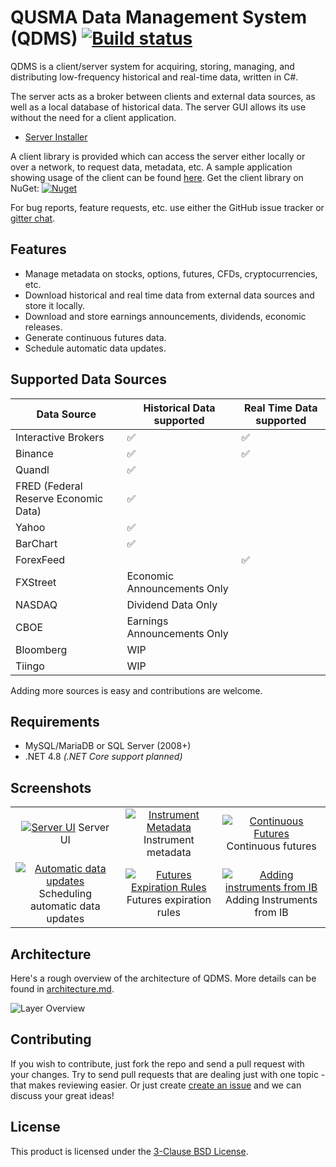 QUSMA Data Management System (QDMS) [![Build status](https://ci.appveyor.com/api/projects/status/303iq159kj0giugu?svg=true)](https://ci.appveyor.com/project/qusma/qdms)
===================================

QDMS is a client/server system for acquiring, storing, managing, and distributing low-frequency historical and real-time data, written in C#. 

The server acts as a broker between clients and external data sources, as well as a local database of historical data. The server GUI allows its use without the need for a client application.

* [Server Installer](http://qusma.com/QDMS/setup.exe)

A client library is provided which can access the server either locally or over a network, to request data, metadata, etc. A sample application showing usage of the client can be found [here](https://github.com/qusma/qdms/blob/master/SampleApp/Program.cs). Get the client library on NuGet: [![Nuget](https://img.shields.io/nuget/v/QDMSClient)](https://www.nuget.org/packages/QDMSClient/)

For bug reports, feature requests, etc. use either the GitHub issue tracker or [gitter chat](https://gitter.im/qusma/community).


Features
--------
* Manage metadata on stocks, options, futures, CFDs, cryptocurrencies, etc.
* Download historical and real time data from external data sources and store it locally.
* Download and store earnings announcements, dividends, economic releases.
* Generate continuous futures data.
* Schedule automatic data updates.


Supported Data Sources
----------------------

| Data Source                           | Historical Data supported | Real Time Data supported |
|-------------------------------------- | ------------------------- | ------------------------ |
| Interactive Brokers                   | :white_check_mark:   		| :white_check_mark:       |
| Binance                               | :white_check_mark:   		| :white_check_mark: |
| Quandl                                | :white_check_mark:   		|                    |
| FRED (Federal Reserve Economic Data)  | :white_check_mark:   		|                    |
| Yahoo                                 | :white_check_mark:   		|                    |
| BarChart                              | :white_check_mark:   		|                    |
| ForexFeed    							| 				    		| :white_check_mark: |
| FXStreet                             |         Economic Announcements Only             		|                    |
| NASDAQ                             |         Dividend Data Only             		|                    |
| CBOE                             |         Earnings Announcements Only             		|                    |
| Bloomberg                             |         WIP             		|                    |
| Tiingo                             |         WIP             		|                    |

Adding more sources is easy and contributions are welcome.


Requirements
------------------------
* MySQL/MariaDB or SQL Server (2008+)
* .NET 4.8 *(.NET Core support planned)*


Screenshots
-----------
| | | |
|:-------------------------:|:-------------------------:|:-------------------------:|
|<a href="https://qusma.com/images/main-server-ui.png"><img alt="Server UI" src="https://qusma.com/images/thumbnails/main-server-ui.png"></a> Server UI |  <a href="https://qusma.com/images/instrument-metadata.png"><img alt="Instrument Metadata" src="https://qusma.com/images/thumbnails/instrument-metadata.png"></a> Instrument metadata|<a href="https://qusma.com/images/continuous-futures-options.png"><img alt="Continuous Futures" src="https://qusma.com/images/thumbnails/continuous-futures-options.png"></a> Continuous futures|
|<a href="https://qusma.com/images/jobs.png"><img alt="Automatic data updates" src="https://qusma.com/images/thumbnails/jobs.png"></a> Scheduling automatic data updates |  <a href="https://qusma.com/images/futures-expiration-rules.png"><img alt="Futures Expiration Rules" src="https://qusma.com/images/thumbnails/futures-expiration-rules.png"></a> Futures expiration rules |<a href="https://qusma.com/images/ib-instrument-addition.png"><img alt="Adding instruments from IB" src="https://qusma.com/images/thumbnails/ib-instrument-addition.png"></a> Adding Instruments from IB|






Architecture
------------
Here's a rough overview of the architecture of QDMS. More details can be found in [architecture.md](https://github.com/qusma/qdms/blob/master/architecture.md).

![Layer Overview](https://qusma.com/images/qdms-architecture-diagram.png)



Contributing
------------

If you wish to contribute, just fork the repo and send a pull request with your changes. Try to send pull requests that are dealing just with one topic - that makes reviewing easier.
Or just create [create an issue](https://github.com/qusma/qdms/issues/new) and we can discuss your great ideas!


License
-------
This product is licensed under the [3-Clause BSD License](LICENSE).
